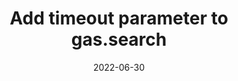 ---
title: "Add timeout parameter to gas.search"
content-type: ""
date: 2022-06-30
entry-type: 
entry-category: integration
connection-id: 
connection-version: 
pull-request: "https://github.com/singer-io/tap-google-ads/pull/64"
---
